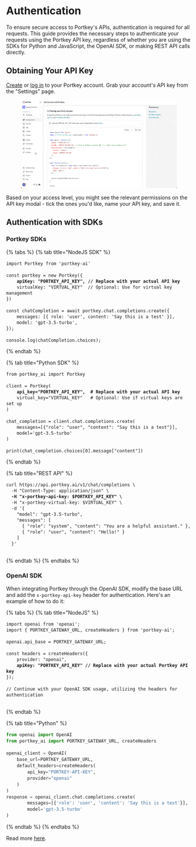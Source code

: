 # Authentication

To ensure secure access to Portkey's APIs, authentication is required for all requests. This guide provides the necessary steps to authenticate your requests using the Portkey API key, regardless of whether you are using the SDKs for Python and JavaScript, the OpenAI SDK, or making REST API calls directly.

## Obtaining Your API Key

[Create](https://app.portkey.ai/signup) or [log in](https://app.portkey.ai/login) to your Portkey account. Grab your account's API key from the "Settings" page.

<figure><img src="../.gitbook/assets/CleanShot 2024-08-14 at 02.35.03.gif" alt=""><figcaption></figcaption></figure>

Based on your access level, you might see the relevant permissions on the API key modal - tick the ones you'd like, name your API key, and save it.

## Authentication with SDKs

### Portkey SDKs

{% tabs %}
{% tab title="NodeJS SDK" %}
<pre class="language-javascript"><code class="lang-javascript">import Portkey from 'portkey-ai'

const portkey = new Portkey({
<strong>    apiKey: "PORTKEY_API_KEY", // Replace with your actual API key
</strong>    virtualKey: "VIRTUAL_KEY"  // Optional: Use for virtual key management
})

const chatCompletion = await portkey.chat.completions.create({
    messages: [{ role: 'user', content: 'Say this is a test' }],
    model: 'gpt-3.5-turbo',
});

console.log(chatCompletion.choices);
</code></pre>
{% endtab %}

{% tab title="Python SDK" %}
<pre class="language-python"><code class="lang-python">from portkey_ai import Portkey

client = Portkey(
<strong>    api_key="PORTKEY_API_KEY",  # Replace with your actual API key
</strong>    virtual_key="VIRTUAL_KEY"   # Optional: Use if virtual keys are set up
)

chat_completion = client.chat.completions.create(
    messages=[{"role": "user", "content": "Say this is a test"}],
    model='gpt-3.5-turbo'
)

print(chat_completion.choices[0].message["content"])
</code></pre>
{% endtab %}

{% tab title="REST API" %}
<pre class="language-bash"><code class="lang-bash">curl https://api.portkey.ai/v1/chat/completions \
  -H "Content-Type: application/json" \
<strong>  -H "x-portkey-api-key: $PORTKEY_API_KEY" \
</strong>  -H "x-portkey-virtual-key: $VIRTUAL_KEY" \
  -d '{
    "model": "gpt-3.5-turbo",
    "messages": [
      { "role": "system", "content": "You are a helpful assistant." },
      { "role": "user", "content": "Hello!" }
    ]
  }'

</code></pre>
{% endtab %}
{% endtabs %}

### OpenAI SDK

When integrating Portkey through the OpenAI SDK, modify the base URL and add the `x-portkey-api-key` header for authentication. Here's an example of how to do it:

{% tabs %}
{% tab title="NodeJS" %}
<pre class="language-javascript"><code class="lang-javascript">import openai from 'openai';
import { PORTKEY_GATEWAY_URL, createHeaders } from 'portkey-ai';

openai.api_base = PORTKEY_GATEWAY_URL;

const headers = createHeaders({
    provider: "openai",
<strong>    apiKey: "PORTKEY_API_KEY" // Replace with your actual Portkey API key
</strong>});

// Continue with your OpenAI SDK usage, utilizing the headers for authentication

</code></pre>
{% endtab %}

{% tab title="Python" %}
```python
from openai import OpenAI
from portkey_ai import PORTKEY_GATEWAY_URL, createHeaders

openai_client = OpenAI(
    base_url=PORTKEY_GATEWAY_URL,
    default_headers=createHeaders(
        api_key="PORTKEY-API-KEY",
        provider="openai"
    )
)
response = openai_client.chat.completions.create(
        messages=[{'role': 'user', 'content': 'Say this is a test'}],
        model='gpt-3.5-turbo'
)
```
{% endtab %}
{% endtabs %}

Read more [here](../welcome/integration-guides/openai/).

